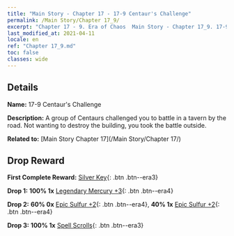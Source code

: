 ```yaml
---
title: "Main Story - Chapter 17 - 17-9 Centaur's Challenge"
permalink: /Main Story/Chapter 17_9/
excerpt: "Chapter 17 - 9. Era of Chaos  Main Story - Chapter 17_9. 17-9 Centaur's Challenge"
last_modified_at: 2021-04-11
locale: en
ref: "Chapter 17_9.md"
toc: false
classes: wide
---
```


## Details

 **Name:** 17-9 Centaur's Challenge

 **Description:** A group of Centaurs challenged you to battle in a tavern by the road. Not wanting to destroy the building, you took the battle outside.

 **Related to:** [Main Story Chapter 17](/Main Story/Chapter 17/)

## Drop Reward

 **First Complete Reward:** [Silver Key](/Items/con_693/){: .btn .btn--era3}

 **Drop 1:** **100% 1x** [Legendary Mercury +3](/Items/mat_56/){: .btn .btn--era4}

 **Drop 2:** **60% 0x** [Epic Sulfur +2](/Items/mat_50/){: .btn .btn--era4}, **40% 1x** [Epic Sulfur +2](/Items/mat_50/){: .btn .btn--era4}

 **Drop 3:** **100% 1x** [Spell Scrolls](/Items/con_694/){: .btn .btn--era3}


